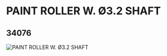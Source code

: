 # PAINT ROLLER W. Ø3.2 SHAFT
## 34076
![PAINT ROLLER W. Ø3.2 SHAFT](https://lc-www-live-s.legocdn.com/media/bricks/5/2/6192778.jpg)